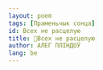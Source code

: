 ```yaml
---
layout: poem
tags: [Праменьчык сонца]
id: Всех не расцелую
title: 🚧Всех не расцелую
author: АЛЕГ ПЛІНДОЎ
lang: be
---
```



